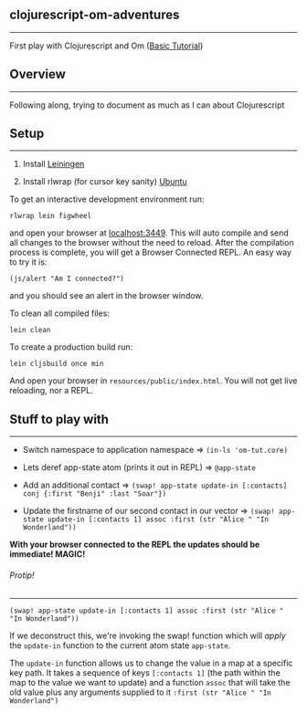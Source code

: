 ## clojurescript-om-adventures
---
First play with Clojurescript and Om ([Basic Tutorial](https://github.com/omcljs/om/wiki/Basic-Tutorial))

## Overview
---
Following along, trying to document as much as I can about Clojurescript

## Setup
---
1) Install [Leiningen](http://leiningen.org/)

2) Install rlwrap (for cursor key sanity) [Ubuntu](http://packages.ubuntu.com/precise/rlwrap)

To get an interactive development environment run:

    rlwrap lein figwheel

and open your browser at [localhost:3449](http://localhost:3449/).
This will auto compile and send all changes to the browser without the
need to reload. After the compilation process is complete, you will
get a Browser Connected REPL. An easy way to try it is:

    (js/alert "Am I connected?")

and you should see an alert in the browser window.

To clean all compiled files:

    lein clean

To create a production build run:

    lein cljsbuild once min

And open your browser in `resources/public/index.html`. You will not
get live reloading, nor a REPL. 

## Stuff to play with
---
* Switch namespace to application namespace
=> `(in-ls 'om-tut.core)`

* Lets deref app-state atom (prints it out in REPL)
=> `@app-state`

* Add an additional contact
=> `(swap! app-state update-in [:contacts] conj {:first "Benji" :last "Soar"})`

* Update the firstname of our second contact in our vector
=> `(swap! app-state update-in [:contacts 1] assoc :first (str "Alice " "In Wonderland"))`

__With your browser connected to the REPL the updates should be immediate! MAGIC!__

###### Protip!
---
`(swap! app-state update-in [:contacts 1] assoc :first (str "Alice " "In Wonderland"))`

If we deconstruct this, we're invoking the swap! function which will _apply_ the
`update-in` function to the current atom state `app-state`. 

The `update-in` function allows us to change the value in a map at a specific
key path. It takes a sequence of keys `[:contacts 1]` (the path within the map 
to the value we want to update) and a function `assoc` that will take the old 
value plus any arguments supplied to it `:first (str "Alice " "In Wonderland")`